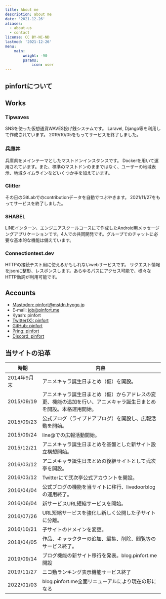 ```yaml
---
title: About me
description: about me
date: '2021-12-26'
aliases:
  - about-us
  - contact
license: CC BY-NC-ND
lastmod: '2021-12-26'
menu:
    main: 
        weight: -90
        params:
            icon: user
---
```

## pinfortについて

## Works
### Tipwaves
SNSを使った仮想通貨WAVES投げ銭システムです。 Laravel, Django等を利用して作成されています。
2019/10/05をもってサービスを終了しました。

### 兵庫丼
兵庫県をメインテーマとしたマストドンインスタンスです。 Dockerを用いて運用されています。また、標準のマストドンのままではなく、ユーザーの地域表示、地域タイムラインなどいくつか手を加えています。

### Glitter
その日のGitLabでのcontributionデータを自動でつぶやきます。
2021/11/27をもってサービスを終了しました。

### SHABEL
LINEインターン、エンジニアスクールコースにて作成したAndroid用メッセージングアプリケーションです。4人での共同開発です。グループでのチャットに必要な基本的な機能は備えています。

### Connectiontest.dev
HTTPの接続テスト用に使えるかもしれないwebサービスです。 リクエスト情報をjsonに整形、レスポンスします。あらゆるパスにアクセス可能で、様々なHTTP動詞が利用可能です。

## Accounts
- [Mastodon: pinfort@mstdn.hyogo.jp](https://mstdn.hyogo.jp/@pinfort)
- E-mail: job@pinfort.me
- Kyash: pinfort
- [Twitter(X): pinfort](https://twitter.com/pinfort)
- [GitHub: pinfort](https://github.com/pinfort)
- [Pring: pinfort](https://file.pring.app/link_me/hZ7qOwKQGl)
- [Discord: pinfort](https://discordapp.com/users/pinfort)

## 当サイトの沿革
|時期|内容|
|--|--|
|2014年9月末|アニメキャラ誕生日まとめ（仮）を開設。|
|2015/09/19|アニメキャラ誕生日まとめ（仮）からアドレスの変更、機能の追加を行い、アニメキャラ誕生日まとめを開設。本格運用開始。|
|2015/09/23|公式ブログ（ライブドアブログ）を開設し、広報活動を開始。|
|2015/09/24|line@での広報活動開始。|
|2015/12/21|アニメキャラ誕生日まとめを基盤とした新サイト設立構想開始。|
|2016/03/12|アニメキャラ誕生日まとめの後継サイトとして弐次亭を開設。|
|2016/03/12|Twitterにて弐次亭公式アカウントを開設。|
|2016/04/04|公式ブログの機能を当サイトに移行、livedoorblogの運用終了。|
|2016/06/04|新サービスURL短縮サービスを開始。|
|2016/07/26|URL短縮サービスを強化し新しく公開した子サイトに分離。|
|2016/10/21|子サイトのドメインを変更。|
|2018/04/05|作品、キャラクターの追加、編集、削除、閲覧等のサービス終了。|
|2019/09/14|ブログ機能の新サイト移行を発表。blog.pinfort.me開設|
|2019/11/27|ニコ動ランキング表示機能サービス終了|
|2022/01/03|blog.pinfort.me全面リニューアルにより現在の形になる|
